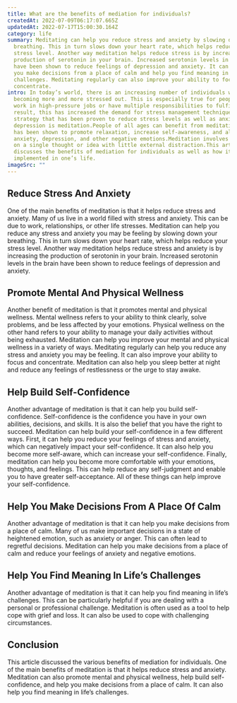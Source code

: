 ```yaml
---
title: What are the benefits of mediation for individuals?
createdAt: 2022-07-09T06:17:07.665Z
updatedAt: 2022-07-17T15:00:30.164Z
category: life
summary: Meditating can help you reduce stress and anxiety by slowing down your
  breathing. This in turn slows down your heart rate, which helps reduce your
  stress level. Another way meditation helps reduce stress is by increasing the
  production of serotonin in your brain. Increased serotonin levels in the brain
  have been shown to reduce feelings of depression and anxiety. It can also help
  you make decisions from a place of calm and help you find meaning in life’s
  challenges. Meditating regularly can also improve your ability to focus and
  concentrate.
intro: In today’s world, there is an increasing number of individuals who are
  becoming more and more stressed out. This is especially true for people who
  work in high-pressure jobs or have multiple responsibilities to fulfill. As a
  result, this has increased the demand for stress management techniques.One
  strategy that has been proven to reduce stress levels as well as anxiety and
  depression is meditation.People of all ages can benefit from meditation. It
  has been shown to promote relaxation, increase self-awareness, and alleviate
  anxiety, depression, and other negative emotions.Meditation involves focusing
  on a single thought or idea with little external distraction.This article
  discusses the benefits of mediation for individuals as well as how it can be
  implemented in one’s life.
imageSrc: ""
---
```


## Reduce Stress And Anxiety

One of the main benefits of meditation is that it helps reduce stress and anxiety. Many of us live in a world filled with stress and anxiety. This can be due to work, relationships, or other life stresses. Meditation can help you reduce any stress and anxiety you may be feeling by slowing down your breathing. This in turn slows down your heart rate, which helps reduce your stress level. Another way meditation helps reduce stress and anxiety is by increasing the production of serotonin in your brain. Increased serotonin levels in the brain have been shown to reduce feelings of depression and anxiety.

## Promote Mental And Physical Wellness

Another benefit of meditation is that it promotes mental and physical wellness. Mental wellness refers to your ability to think clearly, solve problems, and be less affected by your emotions. Physical wellness on the other hand refers to your ability to manage your daily activities without being exhausted. Meditation can help you improve your mental and physical wellness in a variety of ways. Meditating regularly can help you reduce any stress and anxiety you may be feeling. It can also improve your ability to focus and concentrate. Meditation can also help you sleep better at night and reduce any feelings of restlessness or the urge to stay awake.

## Help Build Self-Confidence

Another advantage of meditation is that it can help you build self-confidence. Self-confidence is the confidence you have in your own abilities, decisions, and skills. It is also the belief that you have the right to succeed. Meditation can help build your self-confidence in a few different ways. First, it can help you reduce your feelings of stress and anxiety, which can negatively impact your self-confidence. It can also help you become more self-aware, which can increase your self-confidence. Finally, meditation can help you become more comfortable with your emotions, thoughts, and feelings. This can help reduce any self-judgment and enable you to have greater self-acceptance. All of these things can help improve your self-confidence.

## Help You Make Decisions From A Place Of Calm

Another advantage of meditation is that it can help you make decisions from a place of calm. Many of us make important decisions in a state of heightened emotion, such as anxiety or anger. This can often lead to regretful decisions. Meditation can help you make decisions from a place of calm and reduce your feelings of anxiety and negative emotions.

## Help You Find Meaning In Life’s Challenges

Another advantage of meditation is that it can help you find meaning in life’s challenges. This can be particularly helpful if you are dealing with a personal or professional challenge. Meditation is often used as a tool to help cope with grief and loss. It can also be used to cope with challenging circumstances.

## Conclusion

This article discussed the various benefits of mediation for individuals. One of the main benefits of meditation is that it helps reduce stress and anxiety. Meditation can also promote mental and physical wellness, help build self-confidence, and help you make decisions from a place of calm. It can also help you find meaning in life’s challenges.
